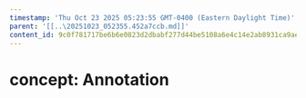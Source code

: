 ```yaml
---
timestamp: 'Thu Oct 23 2025 05:23:55 GMT-0400 (Eastern Daylight Time)'
parent: '[[..\20251023_052355.452a7ccb.md]]'
content_id: 9c0f781717be6b6e0823d2dbabf277d44be5108a6e4c14e2ab8931ca9ae4ecf6
---
```


# concept: Annotation

